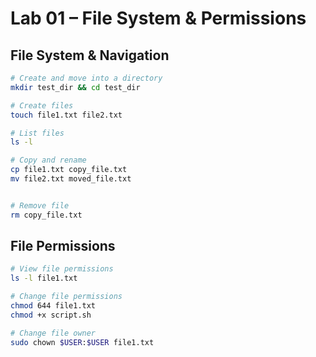 # Lab 01 – File System & Permissions

## File System & Navigation
```bash
# Create and move into a directory
mkdir test_dir && cd test_dir

# Create files
touch file1.txt file2.txt

# List files
ls -l

# Copy and rename
cp file1.txt copy_file.txt
mv file2.txt moved_file.txt


# Remove file
rm copy_file.txt
```

## File Permissions
```bash
# View file permissions
ls -l file1.txt

# Change file permissions
chmod 644 file1.txt
chmod +x script.sh

# Change file owner
sudo chown $USER:$USER file1.txt
```
